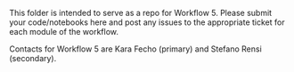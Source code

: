 This folder is intended to serve as a repo for Workflow 5. Please submit your code/notebooks here and post any issues to the appropriate ticket for each module of the workflow.

Contacts for Workflow 5 are Kara Fecho (primary) and Stefano Rensi (secondary).
